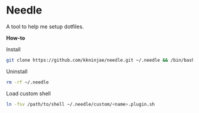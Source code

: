# Needle

A tool to help me setup dotfiles.


**How-to**

Install

```sh
git clone https://github.com/kkninjae/needle.git ~/.needle && /bin/bash ~/.needle/setup.sh
```

Uninstall

```sh
rm -rf ~/.needle
```

Load custom shell

```sh
ln -fsv /path/to/shell ~/.needle/custom/<name>.plugin.sh
```

